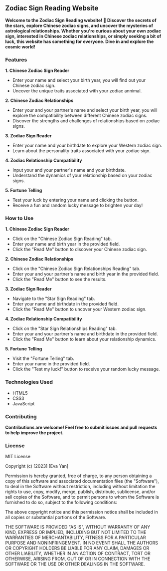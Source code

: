 ## Zodiac Sign Reading Website
**Welcome to the Zodiac Sign Reading website! 🌟 Discover the secrets of the stars, explore Chinese zodiac signs, and uncover the mysteries of astrological relationships. Whether you're curious about your own zodiac sign, interested in Chinese zodiac relationships, or simply seeking a bit of luck, this website has something for everyone. Dive in and explore the cosmic world!**

### Features
**1. Chinese Zodiac Sign Reader**
* Enter your name and select your birth year, you will find out your Chinese zodiac sign.
* Uncover the unique traits associated with your zodiac annimal.
  
**2. Chinese Zodiac Relationships**
* Enter your and your partner's name and select your birth year, you will explore the compatibility between different Chinese zodiac signs.
* Discover the strengths and challenges of relationships based on zodiac signs.

**3. Zodiac Sign Reader**
* Enter your name and your birthdate to explore your Western zodiac sign.
* Learn about the personality traits associated with your zodiac sign.

**4. Zodiac Relationship Compatibility**
* Input your and your partner's name and your birthdate.
* Understand the dynamics of your relationship based on your zodiac signs.

**5. Fortune Telling**
* Test your luck by entering your name and clicking the button.
* Receive a fun and random lucky message to brighten your day!

### How to Use
**1. Chinese Zodiac Sign Reader**
* Click on the "Chinese Zodiac Sign Reading" tab.
* Enter your name and birth year in the provided field.
* Click the "Read Me" button to discover your Chinese zodiac sign.
  
**2. Chinese Zodiac Relationships**
* Click on the "Chinese Zodiac Sign Relationships Reading" tab.
* Enter your and your partner's name and birth year in the provided field.
* Click the "Read Me" button to see the results.

**3. Zodiac Sign Reader**
* Navigate to the "Star Sign Reading" tab.
* Enter your name and birthdate in the provided field.
* Click the "Read Me" button to uncover your Western zodiac sign.

**4. Zodiac Relationship Compatibility**
* Click on the "Star Sign Relationships Reading" tab.
* Enter your and your partner's name and birthdate in the provided field.
* Click the "Read Me" button to learn about your relationship dynamics.

**5. Fortune Telling**
* Visit the "Fortune Telling" tab.
* Enter your name in the provided field.
* Click the "Test my luck!" button to receive your random lucky message.

### Technologies Used
* HTML5
* CSS3
* JavaScript

### Contributing
**Contributions are welcome! Feel free to submit issues and pull requests to help improve the project.**

### License
MIT License

Copyright (c) [2023] [Eva Yan]

Permission is hereby granted, free of charge, to any person obtaining a copy
of this software and associated documentation files (the "Software"), to deal
in the Software without restriction, including without limitation the rights
to use, copy, modify, merge, publish, distribute, sublicense, and/or sell
copies of the Software, and to permit persons to whom the Software is
furnished to do so, subject to the following conditions:

The above copyright notice and this permission notice shall be included in all
copies or substantial portions of the Software.

THE SOFTWARE IS PROVIDED "AS IS", WITHOUT WARRANTY OF ANY KIND, EXPRESS OR
IMPLIED, INCLUDING BUT NOT LIMITED TO THE WARRANTIES OF MERCHANTABILITY,
FITNESS FOR A PARTICULAR PURPOSE AND NONINFRINGEMENT. IN NO EVENT SHALL THE
AUTHORS OR COPYRIGHT HOLDERS BE LIABLE FOR ANY CLAIM, DAMAGES OR OTHER
LIABILITY, WHETHER IN AN ACTION OF CONTRACT, TORT OR OTHERWISE, ARISING FROM,
OUT OF OR IN CONNECTION WITH THE SOFTWARE OR THE USE OR OTHER DEALINGS IN THE
SOFTWARE.
